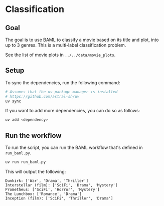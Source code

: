 # Classification

## Goal

The goal is to use BAML to classify a movie based on its title and plot, into up to 3 genres.
This is a multi-label classification problem.

See the list of movie plots in `../../data/movie_plots`.

## Setup

To sync the dependencies, run the following command:
```bash
# Assumes that the uv package manager is installed
# https://github.com/astral-sh/uv
uv sync
```

If you want to add more dependencies, you can do so as follows:
```bash
uv add <dependency>
```

## Run the workflow

To run the script, you can run the BAML workflow that's defined in `run_baml.py`.
```bash
uv run run_baml.py
```

This will output the following:

```console
Dunkirk: ['War', 'Drama', 'Thriller']
Interstellar (film): ['SciFi', 'Drama', 'Mystery']
Prometheus: ['SciFi', 'Horror', 'Mystery']
The Lunchbox: ['Romance', 'Drama']
Inception (film): ['SciFi', 'Thriller', 'Drama']
```